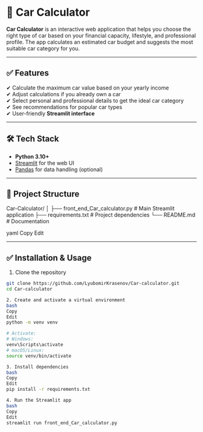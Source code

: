 # 🚗 Car Calculator

**Car Calculator** is an interactive web application that helps you choose the right type of car based on your financial capacity, lifestyle, and professional profile. The app calculates an estimated car budget and suggests the most suitable car category for you.

---

## ✅ Features
✔ Calculate the maximum car value based on your yearly income  
✔ Adjust calculations if you already own a car  
✔ Select personal and professional details to get the ideal car category  
✔ See recommendations for popular car types  
✔ User-friendly **Streamlit interface**  

---

## 🛠 Tech Stack
- **Python 3.10+**
- [Streamlit](https://streamlit.io/) for the web UI
- [Pandas](https://pandas.pydata.org/) for data handling (optional)

---

## 📂 Project Structure
Car-Calculator/
│
├── front_end_Car_calculator.py # Main Streamlit application
├── requirements.txt # Project dependencies
└── README.md # Documentation

yaml
Copy
Edit

---

## ✅ Installation & Usage

1. Clone the repository
```bash
git clone https://github.com/LyubomirKrasenov/Car-calculator.git
cd Car-calculator

2. Create and activate a virtual environment
bash
Copy
Edit
python -m venv venv

# Activate:
# Windows:
venv\Scripts\activate
# macOS/Linux:
source venv/bin/activate

3. Install dependencies
bash
Copy
Edit
pip install -r requirements.txt

4. Run the Streamlit app
bash
Copy
Edit
streamlit run front_end_Car_calculator.py
